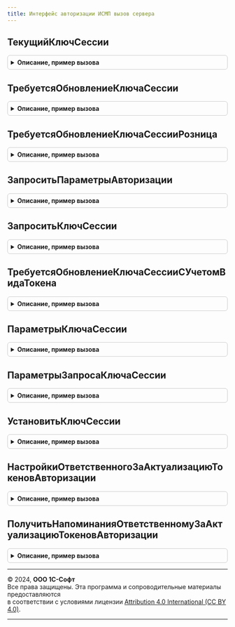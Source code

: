 ```yaml
---
title: Интерфейс авторизации ИСМП вызов сервера
---
```



## ТекущийКлючСессии
<details style="margin: 1em 0; padding: 0.5em; border: 1px solid #ccc; border-radius: 6px;">

<summary style="font-weight: bold; cursor: pointer;">Описание, пример вызова</summary>

```bsl

// Возвращает текущий ключ сессии для обмена с ИСМП.
//
// Параметры:
// 	ПараметрыЗапроса - (См. ИнтерфейсАвторизацииИСМПКлиентСервер.ПараметрыЗапросаКлючаСессии).
// 	СрокДействия - Дата, Неопределено - Срок действия ключа сессии.
// Возвращаемое значение:
// 	Строка, Неопределено - Действующий ключ сессии для организации.

Функция ТекущийКлючСессии(ПараметрыЗапроса, Знач СрокДействия = Неопределено) Экспорт
```

Пример вызова
```bsl
Результат = ИнтерфейсАвторизацииИСМПВызовСервера.ТекущийКлючСессии(ПараметрыЗапроса, СрокДействия);
```
</details>

## ТребуетсяОбновлениеКлючаСессии
<details style="margin: 1em 0; padding: 0.5em; border: 1px solid #ccc; border-radius: 6px;">

<summary style="font-weight: bold; cursor: pointer;">Описание, пример вызова</summary>

```bsl

// Проверить актуальность ключа сессии.
//
// Параметры:
// 	ПараметрыЗапроса - (См. ИнтерфейсАвторизацииИСМПКлиентСервер.ПараметрыЗапросаКлючаСессии).
// 	СрокДействия - Дата, Неопределено - Требуемый срок действия ключа сессии.
// Возвращаемое значение:
// 	Булево - Необходимость обновления ключа сессии.
Функция ТребуетсяОбновлениеКлючаСессии(ПараметрыЗапроса, Знач СрокДействия = Неопределено) Экспорт
```

Пример вызова
```bsl
Результат = ИнтерфейсАвторизацииИСМПВызовСервера.ТребуетсяОбновлениеКлючаСессии(ПараметрыЗапроса, СрокДействия);
```
</details>

## ТребуетсяОбновлениеКлючаСессииРозница
<details style="margin: 1em 0; padding: 0.5em; border: 1px solid #ccc; border-radius: 6px;">

<summary style="font-weight: bold; cursor: pointer;">Описание, пример вызова</summary>

```bsl

// Проверить актуальность розничного ключа сессии.
//
// Параметры:
// 	ПараметрыЗапроса - (См. ИнтерфейсАвторизацииИСМПКлиентСервер.ПараметрыЗапросаКлючаСессииИСМПРозница).
// 	СрокДействия - Дата, Неопределено - Требуемый срок действия ключа сессии.
// Возвращаемое значение:
// 	Булево - Необходимость обновления ключа сессии.
Функция ТребуетсяОбновлениеКлючаСессииРозница(ПараметрыЗапроса, Знач СрокДействия = Неопределено) Экспорт
```

Пример вызова
```bsl
Результат = ИнтерфейсАвторизацииИСМПВызовСервера.ТребуетсяОбновлениеКлючаСессииРозница(ПараметрыЗапроса, СрокДействия);
```
</details>

## ЗапроситьПараметрыАвторизации
<details style="margin: 1em 0; padding: 0.5em; border: 1px solid #ccc; border-radius: 6px;">

<summary style="font-weight: bold; cursor: pointer;">Описание, пример вызова</summary>

```bsl

// Запросить из сервиса ИС МП параметры авторизации.
//
// Параметры:
// 	ПараметрыЗапроса - (См. ПараметрыЗапросаКлючаСессии) - Параметры запроса ключа сессии.
//
// Возвращаемое значение:
// 	Структура - Описание:
// * ПараметрыАвторизации - (См. ИнтерфейсАвторизацииИСМПСлужебный.ПараметрыАвторизации). - Параметры авторизации
//                        - Неопределено - Если при получении параметров авторизации возникла ошибка.
// * ТекстОшибки          - Строка - Текст сообщения об ошибке.
Функция ЗапроситьПараметрыАвторизации(ПараметрыЗапроса) Экспорт
```

Пример вызова
```bsl
Результат = ИнтерфейсАвторизацииИСМПВызовСервера.ЗапроситьПараметрыАвторизации(ПараметрыЗапроса) 
```
</details>

## ЗапроситьКлючСессии
<details style="margin: 1em 0; padding: 0.5em; border: 1px solid #ccc; border-radius: 6px;">

<summary style="font-weight: bold; cursor: pointer;">Описание, пример вызова</summary>

```bsl

// Выполнить запрос ключа сессии в МОТП.
//
// Параметры:
// 	ПараметрыЗапросаПоОрганизации - Структура - Структура со свойствами:
//	* ПараметрыЗапроса
//	* ПараметрыАвторизации
//	* СвойстваПодписи
//
// Возвращаемое значение:
// 	Структура - Описание:
// * Результат   - (См. ИнтерфейсМОТПСлужебный.ПараметрыКлючаСессии).
//               - Неопределено - При получении параметров ключа сессии произошла ошибка.
// * ТекстОшибки - Строка - Текст ошибки.
Функция ЗапроситьКлючСессии(ПараметрыЗапросаПоОрганизации) Экспорт
```

Пример вызова
```bsl
Результат = ИнтерфейсАвторизацииИСМПВызовСервера.ЗапроситьКлючСессии(ПараметрыЗапросаПоОрганизации) 
```
</details>

## ТребуетсяОбновлениеКлючаСессииСУчетомВидаТокена
<details style="margin: 1em 0; padding: 0.5em; border: 1px solid #ccc; border-radius: 6px;">

<summary style="font-weight: bold; cursor: pointer;">Описание, пример вызова</summary>

```bsl

Функция ТребуетсяОбновлениеКлючаСессииСУчетомВидаТокена(ПараметрыСканирования, РозничныйТокен = Ложь) Экспорт
```

Пример вызова
```bsl
Результат = ИнтерфейсАвторизацииИСМПВызовСервера.ТребуетсяОбновлениеКлючаСессииСУчетомВидаТокена(ПараметрыСканирования, РозничныйТокен);
```
</details>

## ПараметрыКлючаСессии
<details style="margin: 1em 0; padding: 0.5em; border: 1px solid #ccc; border-radius: 6px;">

<summary style="font-weight: bold; cursor: pointer;">Описание, пример вызова</summary>

```bsl

// Возвращает структуру данных ключа сессии обмена с МОТП.
//
// Параметры:
// Возвращаемое значение:
// 	Структура - Параметры ключа сессии:
// * КлючСессии  - Строка - Ключ сессии.
// * ДействуетДо - Дата   - Дата и время окончания действия ключа сессии.
Функция ПараметрыКлючаСессии() Экспорт
```

Пример вызова
```bsl
Результат = ИнтерфейсАвторизацииИСМПВызовСервера.ПараметрыКлючаСессии() 
```
</details>

## ПараметрыЗапросаКлючаСессии
<details style="margin: 1em 0; padding: 0.5em; border: 1px solid #ccc; border-radius: 6px;">

<summary style="font-weight: bold; cursor: pointer;">Описание, пример вызова</summary>

```bsl

// Параметры запроса ключа сессии.
//
// Параметры:
//  ТипТокенаАвторизации - ПеречислениеСсылка.ТипыТокеновАвторизации - Тип токена
//
// Возвращаемое значение:
//  Структура - Параметры запроса ключа сессии:
// * ИмяПараметраСеанса - Строка -
// * Организация - ОпределяемыйТип.Организация -
// * ПроизводственныйОбъект - ОпределяемыйТип.ПроизводственныйОбъектИС, Неопределено -
Функция ПараметрыЗапросаКлючаСессии(ТипТокенаАвторизации) Экспорт
```

Пример вызова
```bsl
Результат = ИнтерфейсАвторизацииИСМПВызовСервера.ПараметрыЗапросаКлючаСессии(ТипТокенаАвторизации) 
```
</details>

## УстановитьКлючСессии
<details style="margin: 1em 0; padding: 0.5em; border: 1px solid #ccc; border-radius: 6px;">

<summary style="font-weight: bold; cursor: pointer;">Описание, пример вызова</summary>

```bsl

// Записать ключ сессии в базу данных.
//
// Параметры:
//  ПараметрыЗапроса - см. ПараметрыЗапросаКлючаСессии
//  ПараметрыКлючаСессии - см. ПараметрыКлючаСессии
//  ЗаписатьВРегистр - Булево - Записать в регистр
Процедура УстановитьКлючСессии(ПараметрыЗапроса, ПараметрыКлючаСессии, ЗаписатьВРегистр = Истина) Экспорт
```

Пример вызова
```bsl
ИнтерфейсАвторизацииИСМПВызовСервера.УстановитьКлючСессии(ПараметрыЗапроса, ПараметрыКлючаСессии, ЗаписатьВРегистр);
```
</details>

## НастройкиОтветственногоЗаАктуализациюТокеновАвторизации
<details style="margin: 1em 0; padding: 0.5em; border: 1px solid #ccc; border-radius: 6px;">

<summary style="font-weight: bold; cursor: pointer;">Описание, пример вызова</summary>

```bsl

// Получает настройки текущего пользователя для актуализации токенов авторизации.
//
// Параметры:
//  ДляПросмотра - Булево - определяет для чего нужно получить настройки:
//                          для просмотра списка токенов или для актуализации токенов.
//
// Возвращаемое значение:
// см. Справочники.ОтветственныеЗаАктуализациюТокеновАвторизацииИСМП.НастройкиОтветственногоЗаАктуализациюТокеновАвторизации.
//
Функция НастройкиОтветственногоЗаАктуализациюТокеновАвторизации(ДляПросмотра) Экспорт
```

Пример вызова
```bsl
Результат = ИнтерфейсАвторизацииИСМПВызовСервера.НастройкиОтветственногоЗаАктуализациюТокеновАвторизации(ДляПросмотра) 
```
</details>

## ПолучитьНапоминанияОтветственномуЗаАктуализациюТокеновАвторизации
<details style="margin: 1em 0; padding: 0.5em; border: 1px solid #ccc; border-radius: 6px;">

<summary style="font-weight: bold; cursor: pointer;">Описание, пример вызова</summary>

```bsl

// Получает напоминания пользователю, ответственному за актуализацию токенов авторизации.
//
// Параметры:
//  Настройки - см. Справочники.ОтветственныеЗаАктуализациюТокеновАвторизацииИСМП.НастройкиОтветственногоЗаАктуализациюТокеновАвторизации.
//
// Возвращаемое значение:
//  Массив из Структура:
//   * ТипТокенаАвторизации - ПеречислениеСсылка.ТипыТокеновАвторизации - тип токена авторизации.
//   * Организация - ОпределяемыйТип.Организация - организация.
//   * ПроизводственныйОбъект - ОпределяемыйТип.ПроизводственныйОбъектИС - производственный объект.
//   * ДатаДействия - Дата - дата и время, до которой действителен токен.
//   * ВремяДействия - Число - сколько времени (в секундах, кратно минутам) осталось до окончания действия токена.
//   * Отсутствует - Булево - Истина, если токен отсутствует.
//   * Просрочен - Булево - Истина, если токен имеется, но дата действия токена больше текущей.
//   * ТребуетсяАктуализация - Булево - Истина, если требуется актуализация токена.
//   * ОповещениеИспользуется - Булево - Истина, если требуется оповещение пользователя о скором окончании действия токена.
//   * ОповещатьЗа - Число - время в секундах до истечения действия токена, за которое необходимо оповестить пользователя.
//   * ОповеститьЧерез - Число - время в секундах до момента ближайшего оповещения пользователя.
//
Функция ПолучитьНапоминанияОтветственномуЗаАктуализациюТокеновАвторизации(Настройки) Экспорт
```

Пример вызова
```bsl
Результат = ИнтерфейсАвторизацииИСМПВызовСервера.ПолучитьНапоминанияОтветственномуЗаАктуализациюТокеновАвторизации(Настройки) 
```
</details>

---

© 2024, **ООО 1С-Софт**  
Все права защищены. Эта программа и сопроводительные материалы предоставляются  
в соответствии с условиями лицензии [Attribution 4.0 International (CC BY 4.0)](https://creativecommons.org/licenses/by/4.0/legalcode).

---
